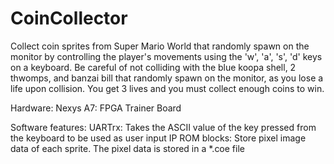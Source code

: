 # CoinCollector

Collect coin sprites from Super Mario World that randomly spawn on the monitor by controlling the player's movements using the 'w', 'a', 's', 'd' keys on a keyboard. 
Be careful of not colliding with the blue koopa shell, 2 thwomps, and banzai bill that randomly spawn on the monitor, as you lose a life upon collision. You get 3 lives and you must collect enough coins to win.

Hardware: Nexys A7: FPGA Trainer Board


Software features: 
  UARTrx: Takes the ASCII value of the key pressed from the keyboard to be used as user input
  IP ROM blocks: Store pixel image data of each sprite. The pixel data is stored in a *.coe file

